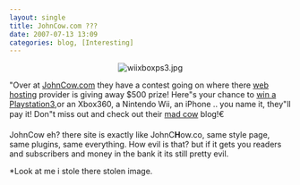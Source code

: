 ```yaml
---
layout: single
title: JohnCow.com ??? 
date: 2007-07-13 13:09
categories: blog, [Interesting]
---
```


<p style="text-align: center"><img src="/public/uploads/2007/07/wiixboxps3.jpg" alt="wiixboxps3.jpg" /></p>

"Over at <a href="http://www.johncow.com/" onclick="javascript:urchinTracker('/file/');">JohnCow.com</a> they have a contest going on where there <a href="http://www.micfo.com/" onclick="javascript:urchinTracker('/outbound/www.micfo.com');">web hosting</a> provider is giving away $500 prize! Here&quot;s your chance to <a href="http://www.johncow.com/win-an-iphone-ps3-wii-or-xbox360/">win a Playstation3</a>,or an Xbox360, a Nintendo Wii, an iPhone .. you name it, they&quot;ll pay it! Don&quot;t miss out and check out their <a href="http://www.johncow.com/" onclick="javascript:urchinTracker('/file/');">mad cow</a> blog!€

JohnCow eh? there site is exactly like JohnC<strong>H</strong>ow.co, same style page, same plugins, same everything. How evil is that? but if it gets you readers and subscribers and money in the bank it its still pretty evil.

*Look at me i stole there stolen image.
